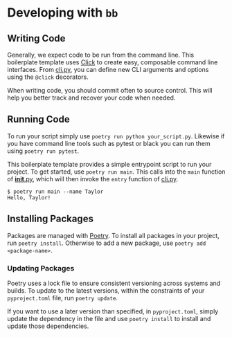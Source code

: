 # Developing with `bb`

## Writing Code

Generally, we expect code to be run from the command line. This boilerplate template uses [Click](https://click.palletsprojects.com) to create easy, composable command line interfaces. From [cli.py](src/cli.py), you can define new CLI arguments and options using the `@click` decorators.

When writing code, you should commit often to source control. This will help you better track and recover your code when needed.

## Running Code

To run your script simply use `poetry run python your_script.py`. Likewise if you have command line tools such as pytest or black you can run them using `poetry run pytest`.

This boilerplate template provides a simple entrypoint script to run your project. To get started, use `poetry run main`. This calls into the `main` function of [**init**.py](src/__init__.py), which will then invoke the `entry` function of [cli.py](src/entry.py).

```shell
$ poetry run main --name Taylor
Hello, Taylor!
```

## Installing Packages

Packages are managed with [Poetry](https://github.com/python-poetry/poetry). To install all packages in your project, run `poetry install`. Otherwise to add a new package, use `poetry add <package-name>`.

### Updating Packages

Poetry uses a lock file to ensure consistent versioning across systems and builds. To update to the latest versions, within the constraints of your `pyproject.toml` file, run `poetry update`.

If you want to use a later version than specified, in `pyproject.toml`, simply update the dependency in the file and use `poetry install` to install and update those dependencies.
